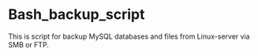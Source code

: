 # Bash_backup_script
This is script for backup MySQL databases and files from Linux-server via SMB or FTP. 

